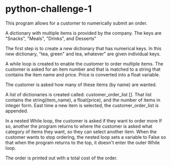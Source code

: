 # python-challenge-1

This program allows for a customer to numerically submit an order.

A dictionary with multiple items is provided by the company.
The keys are "Snacks", "Meals", "Drinks", and Desserts"

The first step is to create a new dictionary that has numerical keys.
In this new dictionary, "tea, green" and tea, whatever" are given individual keys.

A while loop is created to enable the customer to order multiple items.
The customer is asked for an item number and that is matched to a string that contains the item name and price.
Price is converted into a float variable.

The customer is asked how many of these items (by name) are wanted. 

A list of dictionaries is created called: customer_order_list [].
That list contains the string(item_name), a float(price), and the number of items in integer form.
East time a new item is selected, the customer_order_list is appended.

In a nested While loop, the customer is asked if they want to order more
If so, another the program returns to where the customer is asked what category of items they want, so they can select another item.
When the customer wants to stop ordering, the nested loop sets a variable to False so that when the program returns to the top, it doesn't enter the outer While loop.

The order is printed out with a total cost of the order.
